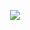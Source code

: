 <p align='center'>
  <a href="https://github.com/HawSJun">
    <img src="https://capsule-render.vercel.app/api?type=blur&height=250&color=gradient&text=SeokJun's%20Dev%20Repo&fontColor=005174&fontSize=60&animation=scaleIn&fontAlignY=42&desc=IoT"/>
  </a>
</p>